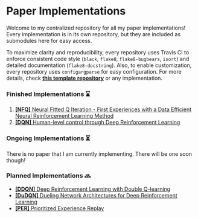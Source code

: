 # Paper Implementations

Welcome to my centralized repository for all my paper implementations! Every implementation is in its own repository, but they are included as submodules here for easy access.

To maximize clarity and reproducibility, every repository uses Travis CI to enforce consistent code style (`black`, `flake8`, `flake8-bugbears`, `isort`) and detailed documentation (`flake8-docstring`). Also, to enable customization, every repository uses `configargparse` for easy configuration. For more details, check [**this template repository**](https://github.com/seungjaeryanlee/implementations-template) or any implementation.

### Finished Implementations ⌛

1. [**[NFQ]** Neural Fitted Q Iteration - First Experiences with a Data Efficient Neural Reinforcement Learning Method](https://github.com/seungjaeryanlee/implementations-nfq)
2. [**[DQN]** Human-level control through Deep Reinforcement Learning](https://github.com/seungjaeryanlee/implementations-dqn)

### Ongoing Implementations ⏳

There is no paper that I am currently implementing. There will be one soon though!

### Planned Implementations 🔜

- [**[DDQN]** Deep Reinforcement Learning with Double Q-learning](https://arxiv.org/abs/1509.06461)
- [**[DuDQN]** Dueling Network Architectures for Deep Reinforcement Learning](https://arxiv.org/abs/1511.06581)
- [**[PER]** Prioritized Experience Replay](https://arxiv.org/abs/1511.05952)
